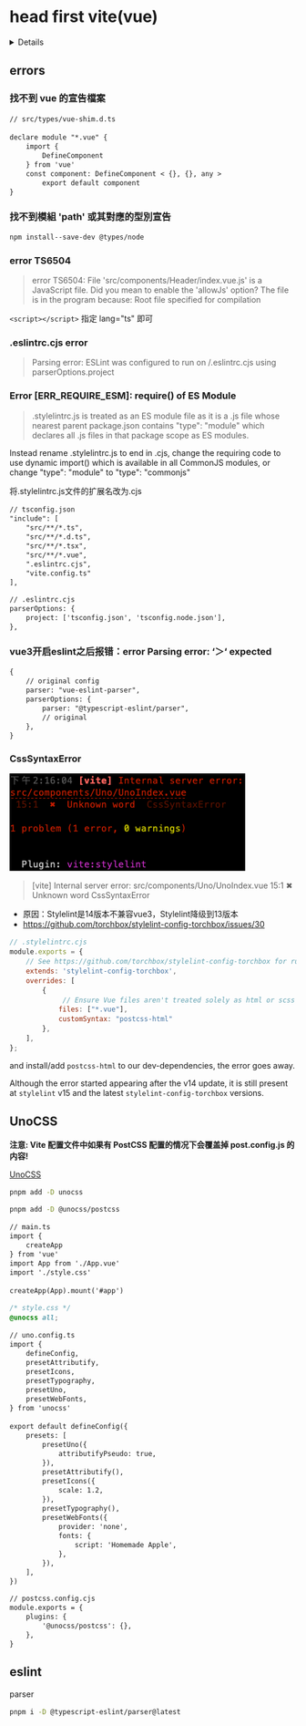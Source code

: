 # head first vite(vue)

<details>

This template should help get you started developing with Vue 3 and TypeScript in Vite. The template uses Vue 3 `<script setup>` SFCs, check out the [script setup docs](https://v3.vuejs.org/api/sfc-script-setup.html#sfc-script-setup) to learn more.

## Recommended IDE Setup

* [VS Code](https://code.visualstudio.com/) + [Volar](https://marketplace.visualstudio.com/items?itemName=Vue.volar) (and disable Vetur) + [TypeScript Vue Plugin (Volar)](https://marketplace.visualstudio.com/items?itemName=Vue.vscode-typescript-vue-plugin).

## Type Support For `.vue` Imports in TS

TypeScript cannot handle type information for `.vue` imports by default, so we replace the `tsc` CLI with `vue-tsc` for type checking. In editors, we need [TypeScript Vue Plugin (Volar)](https://marketplace.visualstudio.com/items?itemName=Vue.vscode-typescript-vue-plugin) to make the TypeScript language service aware of `.vue` types.

If the standalone TypeScript plugin doesn't feel fast enough to you, Volar has also implemented a [Take Over Mode](https://github.com/johnsoncodehk/volar/discussions/471#discussioncomment-1361669) that is more performant. You can enable it by the following steps:

1. Disable the built-in TypeScript Extension

   1. Run `Extensions: Show Built-in Extensions` from VSCode's command palette
   2. Find `TypeScript and JavaScript Language Features` , right click and select `Disable (Workspace)`

2. Reload the VSCode window by running `Developer: Reload Window` from the command palette.

</details>

## errors

### 找不到 vue 的宣告檔案

```JS
// src/types/vue-shim.d.ts

declare module "*.vue" {
    import {
        DefineComponent
    } from 'vue'
    const component: DefineComponent < {}, {}, any >
        export default component
}
```

### 找不到模組 'path' 或其對應的型別宣告

```bash
npm install--save-dev @types/node
```

### error TS6504

> error TS6504: File 'src/components/Header/index.vue.js' is a JavaScript file. Did you mean to enable the 'allowJs' option? The file is in the program because: Root file specified for compilation

`<script></script>` 指定 lang="ts" 即可

### .eslintrc.cjs error

> Parsing error: ESLint was configured to run on <tsconfigRootDir>/.eslintrc.cjs using parserOptions.project

### Error [ERR_REQUIRE_ESM]: require() of ES Module

> .stylelintrc.js is treated as an ES module file as it is a .js file whose nearest parent package.json contains "type": "module" which declares all .js files in that package scope as ES modules.

Instead rename .stylelintrc.js to end in .cjs, change the requiring code to use dynamic import() which is available in all CommonJS modules, or change "type": "module" to "type": "commonjs"

将.stylelintrc.js文件的扩展名改为.cjs

```JS
// tsconfig.json
"include": [
    "src/**/*.ts",
    "src/**/*.d.ts",
    "src/**/*.tsx",
    "src/**/*.vue",
    ".eslintrc.cjs",
    "vite.config.ts"
],
```

```JS
// .eslintrc.cjs
parserOptions: {
    project: ['tsconfig.json', 'tsconfig.node.json'],
},
```

### vue3开启eslint之后报错：error Parsing error: ‘＞‘ expected

```JS
{
    // original config
    parser: "vue-eslint-parser",
    parserOptions: {
        parser: "@typescript-eslint/parser",
        // original
    },
}
```

### CssSyntaxError

![CssSyntaxError](./img-read/css-syntax-error.png)

> [vite] Internal server error:
src/components/Uno/UnoIndex.vue
 15:1  ✖  Unknown word  CssSyntaxError

* 原因：Stylelint是14版本不兼容vue3，Stylelint降级到13版本
* <https://github.com/torchbox/stylelint-config-torchbox/issues/30>

```js
// .stylelintrc.cjs
module.exports = {
    // See https://github.com/torchbox/stylelint-config-torchbox for rules.
    extends: 'stylelint-config-torchbox',
    overrides: [
        {
             // Ensure Vue files aren't treated solely as html or scss
            files: ["*.vue"],
            customSyntax: "postcss-html"
        },
    ],
};
```

and install/add `postcss-html` to our dev-dependencies, the error goes away.

Although the error started appearing after the v14 update, it is still present at `stylelint` v15 and the latest `stylelint-config-torchbox` versions.

## UnoCSS

**注意: Vite 配置文件中如果有 PostCSS 配置的情况下会覆盖掉 post.config.js 的内容!**

<!-- official website hyperlink -->

[UnoCSS](https://unocss.dev/integrations/vite)

```bash
pnpm add -D unocss
```

```bash
pnpm add -D @unocss/postcss
```

```JS
// main.ts
import {
    createApp
} from 'vue'
import App from './App.vue'
import './style.css'

createApp(App).mount('#app')
```

```css
/* style.css */
@unocss all;
```

```JS
// uno.config.ts
import {
    defineConfig,
    presetAttributify,
    presetIcons,
    presetTypography,
    presetUno,
    presetWebFonts,
} from 'unocss'

export default defineConfig({
    presets: [
        presetUno({
            attributifyPseudo: true,
        }),
        presetAttributify(),
        presetIcons({
            scale: 1.2,
        }),
        presetTypography(),
        presetWebFonts({
            provider: 'none',
            fonts: {
                script: 'Homemade Apple',
            },
        }),
    ],
})
```

```JS
// postcss.config.cjs
module.exports = {
    plugins: {
        '@unocss/postcss': {},
    },
}
```

## eslint

parser

```bash
pnpm i -D @typescript-eslint/parser@latest
```
